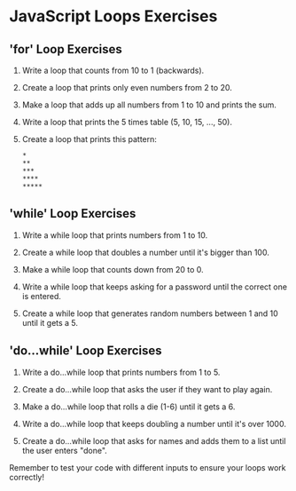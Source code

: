 # JavaScript Loops Exercises

## 'for' Loop Exercises

1. Write a loop that counts from 10 to 1 (backwards).

2. Create a loop that prints only even numbers from 2 to 20.

3. Make a loop that adds up all numbers from 1 to 10 and prints the sum.

4. Write a loop that prints the 5 times table (5, 10, 15, ..., 50).

5. Create a loop that prints this pattern:
   ```
   *
   **
   ***
   ****
   *****
   ```

## 'while' Loop Exercises

1. Write a while loop that prints numbers from 1 to 10.

2. Create a while loop that doubles a number until it's bigger than 100.

3. Make a while loop that counts down from 20 to 0.

4. Write a while loop that keeps asking for a password until the correct one is entered.

5. Create a while loop that generates random numbers between 1 and 10 until it gets a 5.

## 'do...while' Loop Exercises

1. Write a do...while loop that prints numbers from 1 to 5.

2. Create a do...while loop that asks the user if they want to play again.

3. Make a do...while loop that rolls a die (1-6) until it gets a 6.

4. Write a do...while loop that keeps doubling a number until it's over 1000.

5. Create a do...while loop that asks for names and adds them to a list until the user enters "done".

Remember to test your code with different inputs to ensure your loops work correctly!
